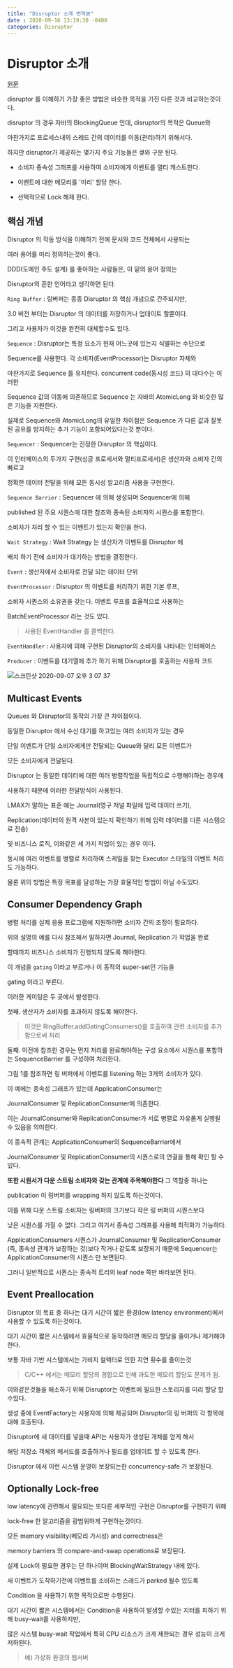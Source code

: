 ```yaml
---
title: "Disruptor 소개 번역본"
date : 2020-09-16 13:19:30 -0400
categories: Disruptor
---
```


# Disruptor 소개

[원문](https://github.com/LMAX-Exchange/disruptor/wiki/Introduction)

disruptor 를 이해하기 가장 좋은 방법은 비슷한 목적을 가진 다른 것과 비교하는것이다.

disruptor 의 경우 자바의 BlockingQueue 인데, disruptor의 목적은 Queue와

마찬가지로 프로세스내의 스레드 간의 데이터를 이동(관리)하기 위해서다.

하지만 disruptor가 제공하는 몇가지 주요 기능들은 큐와 구분 된다.

- 소비자 종속성 그래프를 사용하여 소비자에게 이벤트를 멀티 캐스트한다.

- 이벤트에 대한 메모리를 '미리' 할당 한다.

- 선택적으로 Lock 해제 한다.

## 핵심 개념

Disruptor 의 작동 방식을 이해하기 전에 문서와 코드 전체에서 사용되는

여러 용어를 미리 정의하는것이 좋다.

DDD(도메인 주도 설계) 를 좋아하는 사람들은, 이 밑의 용어 정의는 

Disruptor의 흔한 언어라고 생각하면 된다.

```Ring Buffer``` : 링버퍼는 종종 Disruptor 의 핵심 개념으로 간주되지만,

3.0 버전 부터는 Disruptor 의 데이터를 저장하거나 업데이트 할뿐이다.

그리고 사용자가 이것을 완전히 대체할수도 있다.

```Sequence``` : Disruptor는 특정 요소가 현재 어느곳에 있는지 식별하는 수단으로

Sequence를 사용한다. 각 소비자(EventProcessor)는 Disruptor 자체와

마찬가지로 Sequence 를 유지한다. concurrent code(동시성 코드) 의 대다수는 이러한

Sequence 값의 이동에 의존하므로 Sequence 는 자바의 AtomicLong 와 비슷한 많은 기능을 지원한다.

실제로 Sequence와 AtomicLong의 유일한 차이점은 Sequence 가 다른 값과 잘못된 공유를 방지하는 추가 기능이 포함되어있다는것 뿐이다.

```Sequencer``` : Sequencer는 진정한 Disruptor 의 핵심이다.

이 인터페이스의 두가지 구현(싱글 프로세서와 멀티프로세서)은 생산자와 소비자 간의 빠르고

정확한 데이터 전달을 위해 모든 동시성 알고리즘 사용을 구현한다.

```Sequence Barrier``` : Sequencer 에 의해 생성되며 Sequencer에 의해

published 된 주요 시퀀스에 대한 참조와 종속된 소비자의 시퀀스를 포함한다.

소비자가 처리 할 수 있는 이벤트가 있는지 확인을 한다.

```Wait Strategy``` : Wait Strategy 는 생산자가 이벤트를 Disruptor 에

배치 하기 전에 소비자가 대기하는 방법을 결정한다.

```Event``` : 생산자에서 소비자로 전달 되는 데이터 단위

```EventProcessor``` : Disruptor 의 이벤트를 처리하기 위한 기본 루프,

소비자 시퀀스의 소유권을 갖는다. 이벤트 루프를 효율적으로 사용하는 

BatchEventProcessor 라는 것도 있다.
> 사용된 EventHandler 를 콜백한다.  

```EventHandler``` : 사용자에 의해 구현된 Disruptor의 소비자를 나타내는 인터페이스

```Producer``` : 이벤트를 대기열에 추가 하기 위해 Disruptor를 호출하는 사용자 코드


![스크린샷 2020-09-07 오후 3 07 37](https://user-images.githubusercontent.com/43875634/92363225-2764e480-f12c-11ea-87d6-a358cf904506.png)




## Multicast Events

Queues 와 Disruptor의 동작의 가장 큰 차이점이다.

동일한 Disruptor 에서 수신 대기를 하고있는 여러 소비자가 있는 경우

단일 이벤트가 단일 소비자에게만 전달되는 Queue와 달리 모든 이벤트가

모든 소비자에게 전달된다.

Disruptor 는 동일한 데이터에 대한 여러 병렬작업을 독립적으로 수행해야하는 경우에

사용하기 때문에 이러한 전달방식이 사용된다.

LMAX가 말하는 표준 예는 Journal(영구 저널 파일에 입력 데이터 쓰기), 

Replication(데이터의 원격 사본이 있는지 확인하기 위해 입력 데이터를 다른 시스템으로 전송)

및 비즈니스 로직, 이와같은 세 가지 작업이 있는 경우 이다.

동시에 여러 이벤트를 병렬로 처리하여 스케일을 찾는 Executor 스타일의 이벤트 처리도 가능하다.

물론 위의 방법은 특정 목표를 달성하는 가장 효율적인 방법이 아닐 수도있다.

## Consumer Dependency Graph

병렬 처리를 실제 응용 프로그램에 지원하려면 소비자 간의 조정이 필요하다.

위의 설명의 예를 다시 참조해서 말하자면 Journal, Replication 가 작업을 완료

할때까지 비즈니스 소비자가 진행되지 않도록 해야한다.

이 개념을 ```gating``` 이라고 부르거나 이 동작의 super-set인 기능을 

gating 이라고 부른다.

이러한 게이팅은 두 곳에서 발생한다.

첫째. 생산자가 소비자를 초과하지 않도록 해야한다.

> 이것은 RingBuffer.addGatingConsumers()를 호출하여 관련 소비자를 추가함으로써 처리

둘째. 이전에 참조한 경우는 먼지 처리를 완료해야하는 구성 요소에서 시퀀스를 포함하는 SequenceBarrier 를 구성하여 처리한다.

그림 1를 참조하면 링 버퍼에서 이벤트를 listening 하는 3개의 소비자가 있다.

이 예에는 종속성 그래프가 있는데 ApplicationConsumer는 

JournalConsumer 및 ReplicationConsumer에 의존한다.

이는  JournalConsumer와 ReplicationConsumer가 서로 병렬로 자유롭게 실행될 수 있음을 의미한다.

이 종속적 관계는 ApplicationConsumer의 SequenceBarrier에서 

JournalConsumer 및 ReplicationConsumer의 시퀀스로의 연결을 통해 확인 할 수 있다.

**또한 시퀀서가 다운 스트림 소비자와 갖는 관계에 주목해야한다** 그 역할중 하나는

publication 이 링버퍼를 wrapping 하지 않도록 하는것이다.

이를 위해 다운 스트림 소비자는 링버퍼의 크기보다 작은 링 버퍼의 시퀀스보다

낮은 시퀀스를 가질 수 없다. 그리고  여기서 종속성 그래프를 사용해 최적화가 가능하다.

ApplicationConsumers 시퀀스가 ​​JournalConsumer 및 ReplicationConsumer (즉, 종속성 관계가 보장하는 것)보다 작거나 같도록 보장되기 때문에 Sequencer는 ApplicationConsumer의 시퀀스 만 보면된다.

그러니 일반적으로 시퀀스는 종속적 트리의 leaf node 쪽만 바라보면 된다.

## Event Preallocation

Disruptor 의 목표 중 하나는 대기 시간이 짧은 환경(low latency environment)에서 사용할 수 있도록 하는것이다.

대기 시간이 짧은 시스템에서 효율적으로 동작하려면 메모리 할당을 줄이거나 제거해야한다.

보통 자바 기반 시스템에서는 가비지 컬렉터로 인한 지연 횟수를 줄이는것
> C/C++ 에서는 메모리 할당의 경합으로 인해 과도한 메모리 할당도 문제가 됨.

이와같은것들을 해소하기 위해 Disruptor는 이벤트에 필요한 스토리지를 미리 할당 할수있다.

생성 중에 EventFactory는 사용자에 의해 제공되며 Disruptor의 링 버퍼의 각 항목에 대해 호출된다.

Disruptor에 새 데이터를 넣을때 API는 사용자가 생성된 개체를 얻게 해서

해당 저장소 객체의 메서드를 호출하거나 필드를 업데이트 할 수 있도록 한다.

Disruptor 에서 이런 시스템 운영이 보장되는한 concurrency-safe 가 보장된다.

## Optionally Lock-free

low latency에 관련해서 필요되는 또다른 세부적인 구현은 Disruptor를 구현하기 위해

lock-free 한 알고리즘을 광범위하게 구현하는것이다.

모든 memory visibility(메모리 가시성) and correctness은 

memory barriers 와 compare-and-swap operations로 보장된다.

실제 Lock이 필요한 경우는 단 하나이며 BlockingWaitStrategy 내에 있다.

새 이벤트가 도착하기전에 이벤트를 소비하는 스레드가 parked 될수 있도록

Condition 을 사용하기 위한 목적으로만 수행된다.

대기 시간이 짧은 시스템에서는 Condition을 사용하여 발생할 수있는 지터를 피하기 위해 busy-wait를 사용하지만,
 
많은 시스템 busy-wait 작업에서 특히 CPU 리소스가 크게 제한되는 경우 성능이 크게 저하된다.

> 예) 가상화 환경의 웹서버


